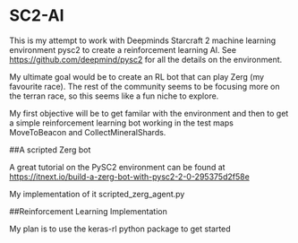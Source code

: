 # SC2-AI
This is my attempt to work with Deepminds Starcraft 2 machine learning environment pysc2 to create a reinforcement learning AI.
See https://github.com/deepmind/pysc2 for all the details on the environment.

My ultimate goal would be to create an RL bot that can play Zerg (my favourite race). The rest of the community seems to be focusing more on the terran race, so this seems like a fun niche to explore.

My first objective will be to get familar with the environment and then to get a simple reinforcement learning bot working in the test maps MoveToBeacon and CollectMineralShards.


##A scripted Zerg bot

A great tutorial on the PySC2 environment can be found at https://itnext.io/build-a-zerg-bot-with-pysc2-2-0-295375d2f58e

My implementation of it scripted_zerg_agent.py


##Reinforcement Learning Implementation

My plan is to use the keras-rl python package to get started
